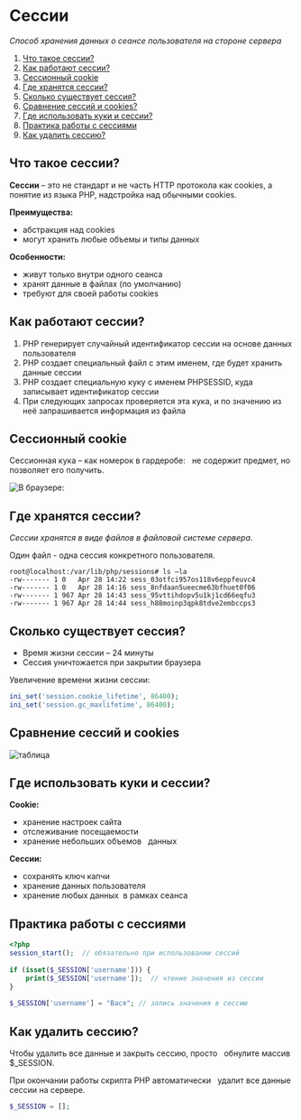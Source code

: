 # Сессии

_Способ хранения данных о сеансе пользователя на стороне сервера_

1. [Что такое сессии?](#1)
2. [Как работают сессии?](#2)
3. [Сессионный cookie](#3)
4. [Где хранятся сессии?](#4)
5. [Сколько существует сессия?](#5)
6. [Сравнение сессий и cookies?](#6)
7. [Где использовать куки и сессии?](#7)
8. [Практика работы с сессиями](#8)
9. [Как удалить сессию?](#9)

<a name="1"><h2>Что такое сессии?</h2></a>

**Сессии** – это не стандарт и не часть HTTP протокола как cookies, а  понятие из языка PHP, надстройка над обычными cookies.  

**Преимущества:**
- абстракция над cookies
- могут хранить любые объемы и типы данных

**Особенности:**
- живут только внутри одного сеанса
- хранят данные в файлах (по умолчанию)
- требуют для своей работы cookies

<a name="2"><h2>Как работают сессии?</h2></a>

1. PHP генерирует случайный идентификатор сессии на основе данных пользователя
2. PHP создает специальный файл с этим именем, где будет хранить данные сессии 
3. PHP создает специальную куку с именем PHPSESSID, куда записывает идентификатор сессии
4. При следующих запросах проверяется эта кука, и по значению из неё запрашивается информация из файла

<a name="3"><h2>Сессионный cookie</h2></a>

Сессионная кука – как номерок в гардеробе:   не содержит предмет, но позволяет его получить.

![В браузере:](../master/img/Screenshot_2.png)

<a name="4"><h2>Где хранятся сессии?</h2></a>

_Сессии хранятся в виде файлов в файловой системе сервера._

Один файл - одна сессия конкретного пользователя.

```
root@localhost:/var/lib/php/sessions# ls –la  
-rw------- 1 0   Apr 28 14:22 sess_03otfci957os118v6eppfeuvc4  
-rw------- 1 0   Apr 28 14:16 sess_8nfdaan5ueecme63bfhuet0f06  
-rw------- 1 967 Apr 28 14:43 sess_95vttihdopv5u1kj1cd66eqfu3  
-rw------- 1 967 Apr 28 14:44 sess_h88moinp3qpk8tdve2embccps3  
```

<a name="5"><h2>Сколько существует сессия?</h2></a>

- Время жизни сессии – 24 минуты
- Сессия уничтожается при закрытии браузера 

Увеличение времени жизни сессии:

```php
ini_set('session.cookie_lifetime', 86400);  
ini_set('session.gc_maxlifetime', 86400);
```

<a name="6"><h2>Сравнение сессий и cookies</h2></a>

![таблица](../master/img/Screenshot_3.png)

<a name="7"><h2>Где использовать куки и сессии?</h2></a>

**Cookie:**
- хранение настроек сайта
- отслеживание посещаемости
- хранение небольших объемов   данных

**Сессии:**
- сохранять ключ капчи
- хранение данных пользователя
- хранение любых данных  в рамках сеанса

<a name="8"><h2>Практика работы с сессиями</h2></a>

```php
<?php  
session_start();  // обязательно при использовании сессий
 
if (isset($_SESSION['username'])) {     
	print($_SESSION['username']);  // чтение значения из сессии
} 
 
$_SESSION['username'] = "Вася"; // запись значения в сессию
```

<a name="9"><h2>Как удалить сессию?</h2></a>

Чтобы удалить все данные и закрыть сессию, просто   обнулите массив $_SESSION.   

При окончании работы скрипта PHP автоматически   удалит все данные сессии на сервере.

```php
$_SESSION = [];
```


